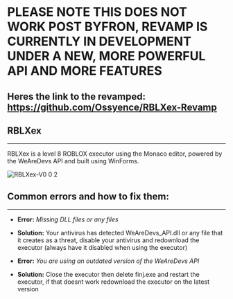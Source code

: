 # PLEASE NOTE THIS DOES NOT WORK POST BYFRON, REVAMP IS CURRENTLY IN DEVELOPMENT UNDER A NEW, MORE POWERFUL API AND MORE FEATURES
## Heres the link to the revamped: https://github.com/Ossyence/RBLXex-Revamp

## RBLXex
----------------------------------------------

RBLXex is a level 8 ROBLOX executor using the Monaco editor, powered by the WeAreDevs API and built using WinForms.

![RBLXex-V0 0 2](https://user-images.githubusercontent.com/110287364/198851846-dbca967c-789a-4c74-a443-a6264a825870.png)

## Common errors and how to fix them:
----------------------------------------------

- **Error:** *_Missing DLL files or any files_*
- **Solution:** Your antivirus has detected WeAreDevs_API.dll or any file that it creates as a threat, disable your antivirus and redownload the executor (always have it disabled when using the executor)


- **Error:** *_You are using an outdated version of the WeAreDevs API_*
- **Solution:** Close the executor then delete finj.exe and restart the executor, if that doesnt work redownload the executor on the latest version
